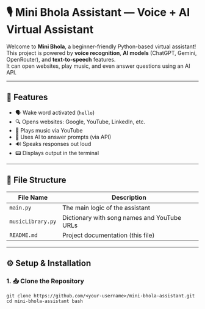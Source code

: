 # 🎙️ Mini Bhola Assistant — Voice + AI Virtual Assistant

Welcome to **Mini Bhola**, a beginner-friendly Python-based virtual assistant!  
This project is powered by **voice recognition**, **AI models** (ChatGPT, Gemini, OpenRouter), and **text-to-speech** features.  
It can open websites, play music, and even answer questions using an AI API.

---

## 🧠 Features

- 🗣️ Wake word activated (`hello`)
- 🔍 Opens websites: Google, YouTube, LinkedIn, etc.
- 🎵 Plays music via YouTube
- 🧠 Uses AI to answer prompts (via API)
- 🔊 Speaks responses out loud
- 📟 Displays output in the terminal

---

## 📂 File Structure

| File Name         | Description |
|------------------|-------------|
| `main.py`        | The main logic of the assistant |
| `musicLibrary.py`| Dictionary with song names and YouTube URLs |
| `README.md`      | Project documentation (this file) |

---

## ⚙️ Setup & Installation

### 1. 📥 Clone the Repository

```
git clone https://github.com/<your-username>/mini-bhola-assistant.git
cd mini-bhola-assistant bash
```

